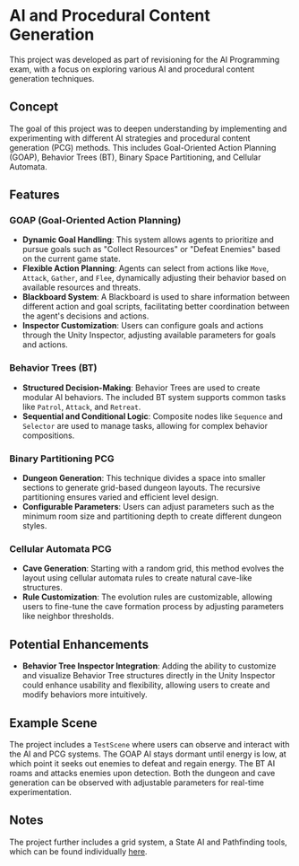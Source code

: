 # AI and Procedural Content Generation

This project was developed as part of revisioning for the AI Programming exam, with a focus on exploring various AI and procedural content generation techniques.

## Concept

The goal of this project was to deepen understanding by implementing and experimenting with different AI strategies and procedural content generation (PCG) methods. This includes Goal-Oriented Action Planning (GOAP), Behavior Trees (BT), Binary Space Partitioning, and Cellular Automata.

## Features

### GOAP (Goal-Oriented Action Planning)

- **Dynamic Goal Handling**: This system allows agents to prioritize and pursue goals such as "Collect Resources" or "Defeat Enemies" based on the current game state.
- **Flexible Action Planning**: Agents can select from actions like `Move`, `Attack`, `Gather`, and `Flee`, dynamically adjusting their behavior based on available resources and threats.
- **Blackboard System**: A Blackboard is used to share information between different action and goal scripts, facilitating better coordination between the agent's decisions and actions.
- **Inspector Customization**: Users can configure goals and actions through the Unity Inspector, adjusting available parameters for goals and actions.

### Behavior Trees (BT)

- **Structured Decision-Making**: Behavior Trees are used to create modular AI behaviors. The included BT system supports common tasks like `Patrol`, `Attack`, and `Retreat`.
- **Sequential and Conditional Logic**: Composite nodes like `Sequence` and `Selector` are used to manage tasks, allowing for complex behavior compositions.

### Binary Partitioning PCG

- **Dungeon Generation**: This technique divides a space into smaller sections to generate grid-based dungeon layouts. The recursive partitioning ensures varied and efficient level design.
- **Configurable Parameters**: Users can adjust parameters such as the minimum room size and partitioning depth to create different dungeon styles.

### Cellular Automata PCG

- **Cave Generation**: Starting with a random grid, this method evolves the layout using cellular automata rules to create natural cave-like structures.
- **Rule Customization**: The evolution rules are customizable, allowing users to fine-tune the cave formation process by adjusting parameters like neighbor thresholds.

## Potential Enhancements

- **Behavior Tree Inspector Integration**: Adding the ability to customize and visualize Behavior Tree structures directly in the Unity Inspector could enhance usability and flexibility, allowing users to create and modify behaviors more intuitively.

## Example Scene

The project includes a `TestScene` where users can observe and interact with the AI and PCG systems. The GOAP AI stays dormant until energy is low, at which point it seeks out enemies to defeat and regain energy. The BT AI roams and attacks enemies upon detection. Both the dungeon and cave generation can be observed with adjustable parameters for real-time experimentation.

## Notes

The project further includes a grid system, a State AI and Pathfinding tools, which can be found individually [here](https://github.com/Nenniana/AI-State-Machine).